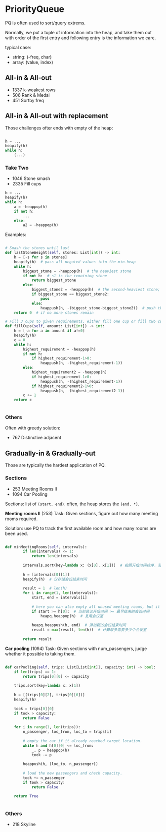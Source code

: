 # PriorityQueue

PQ is often used to sort/query extrems.

Normally, we put a tuple of information into the heap, 
and take them out with order of the first entry and following entry is the information we care.

typical case:
- string: (-freq, char)
- array: (value, index)

## All-in & All-out

- 1337 k-weakest rows
- 506 Rank & Medal
- 451 Sortby freq

## All-in & All-out with replacement

Those challenges ofter ends with empty of the heap:

```python

h = ...
heapify(h)
while h:
    (...)

```

### Take Two
- 1046 Stone smash
- 2335 Fill cups


```python
h = ...
heapify(h)
while h:
    a = -heappop(h)
    if not h:
        ...
    else:
        a2 = -heappop(h)
```

Examples:

```python

# Smash the stones until last
def lastStoneWeight(self, stones: List[int]) -> int:
    h = [-s for s in stones]
    heapify(h)  # pass all negated values into the min-heap
    while h:
        biggest_stone = -heappop(h)  # the heaviest stone
        if not h:  # s1 is the remaining stone
            return biggest_stone
        else:
            biggest_stone2 = -heappop(h)  # the second-heaviest stone; s2 <= s1
            if biggest_stone == biggest_stone2:
                pass
            else:
                heappush(h, -(biggest_stone-biggest_stone2))  # push the NEGATED value of s1-s2; i.e., s2-s1
    return 0  # if no more stones remain

# Fill 3 cups to given requirements, either fill one cup or fill two cups with 1
def fillCups(self, amount: List[int]) -> int:
    h = [-a for a in amount if a!=0]
    heapify(h)
    c = 0
    while h:
        highest_requirement = -heappop(h)
        if not h:
            if highest_requirement-1>0:
                heappush(h, -(highest_requirement-1))
        else:
            highest_requirement2 = -heappop(h)
            if highest_requirement-1>0:
                heappush(h, -(highest_requirement-1))
            if highest_requirement2-1>0:
                heappush(h, -(highest_requirement2-1))     
        c += 1
    return c
                

```

### Others
Often with greedy solution:

- 767 Distinctive adjacent

## Gradually-in & Gradually-out

Those are typically the hardest application of PQ.

### Sections
- 253 Meeting Rooms II
- 1094 Car Pooling

Sections: list of `(start, end)`.
often, the heap stores the `(end, *)`.

**Meeting rooms II** (253)
Task: Given sections, figure out how many meeting rooms required.

Solution: use PQ to track the first available room and how many rooms are been used.


```python

def minMeetingRooms(self, intervals):
        if len(intervals) <= 1:
            return len(intervals)
        
        intervals.sort(key=lambda x: (x[0], x[1]))  # 按照开始时间排序，若相同则按结束时间排序
        
        h = [intervals[0][1]]
        heapify(h)  # 仅存储会议结束时间
        
        result = 1  # len(h)
        for i in range(1, len(intervals)):
            start, end = intervals[i]
            
            # here you can also empty all unused meeting rooms, but it is not necessary.
            if start >= h[0]:  # 当前会议开始时间 >= 最早结束的会议时间
                heapq.heappop(h)  # 复用会议室
            
            heapq.heappush(h, end)  # 添加新的会议结束时间
            result = max(result, len(h))  # 计算最多需要多少个会议室
        
        return result

```

**Car pooling** (1094)
Task: Given sections with num_passengers, judge whether it possible to taking them.

```python

def carPooling(self, trips: List[List[int]], capacity: int) -> bool:
    if len(trips) == 1:
        return trips[0][0] <= capacity
    
    trips.sort(key=lambda x: x[1])
    
    h = [(trips[0][2], trips[0][0])]
    heapify(h)
    
    took = trips[0][0]
    if took > capacity:
        return False
    
    for i in range(1, len(trips)):
        n_passenger, loc_from, loc_to = trips[i]
        
        # empty the car if it already reached target location.
        while h and h[0][0] <= loc_from:  
            _, p = heappop(h)
            took -= p
            
        heappush(h, (loc_to, n_passenger))
        
        # load the new passengers and check capacity.
        took += n_passenger
        if took > capacity:
            return False
            
    return True
                


```


### Others

- 218 Skyline
